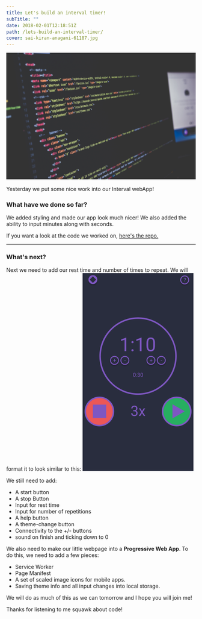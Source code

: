 ```yaml
---
title: Let's build an interval timer!
subTitle: ""
date: 2018-02-01T12:18:51Z
path: /lets-build-an-interval-timer/
cover: sai-kiran-anagani-61187.jpg
---
```


![Photo by Sai Kiran Anagani on Unsplash](./sai-kiran-anagani-61187.jpg)


Yesterday we put some nice work into our Interval webApp!

### What have we done so far?
We added styling and made our app look much nicer! We also added the ability to input minutes along with seconds.

If you want a look at the code we worked on, [here's the repo.](https://github.com/Ecleptic/Interval-Timer/tree/e502e68c7b3a6ac3f14f29872577713285bc6d00)

---
### What's next?
Next we need to add our rest time and number of times to repeat.
We will format it to look similar to this: ![App Image ](./appImage.png)

We still need to add:
* A start button
* A stop Button
* Input for rest time
* Input for number of repetitions
* A help button
* A theme-change button
* Connectivity to the +/- buttons
* sound on finish and ticking down to 0



We also need to make our little webpage into a **Progressive Web App**. To do this, we need to add a few pieces:
* Service Worker
* Page Manifest
* A set of scaled image icons for mobile apps.​
* Saving theme info and all input changes into local storage.


We will do as much of this as we can tomorrow and I hope you will join me!

Thanks for listening to me squawk about code!